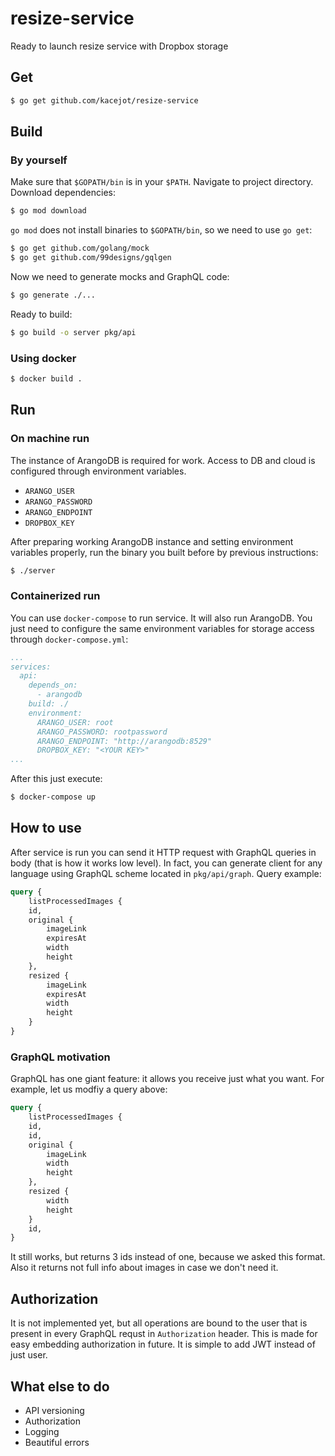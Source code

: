 # resize-service
Ready to launch resize service with Dropbox storage

## Get

```sh
$ go get github.com/kacejot/resize-service
```

## Build
### By yourself
Make sure that `$GOPATH/bin` is in your `$PATH`.
Navigate to project directory.
Download dependencies:
```sh
$ go mod download
```

`go mod` does not install binaries to `$GOPATH/bin`, so we need to use `go get`:
```sh
$ go get github.com/golang/mock
$ go get github.com/99designs/gqlgen
```

Now we need to generate mocks and GraphQL code:
```sh
$ go generate ./...
```

Ready to build:
```sh
$ go build -o server pkg/api
```

### Using docker
```sh
$ docker build .
```

## Run
### On machine run
The instance of ArangoDB is required for work. Access to DB and cloud is configured through environment variables.
* `ARANGO_USER`
* `ARANGO_PASSWORD`
* `ARANGO_ENDPOINT`
* `DROPBOX_KEY`

After preparing working ArangoDB instance and setting environment variables properly, run the binary you built before by previous instructions:
```sh
$ ./server
```

### Containerized run
You can use `docker-compose` to run service. It will also run ArangoDB. You just need to configure the same environment variables for storage access through `docker-compose.yml`:
```yaml
...
services:
  api:
    depends_on:
      - arangodb
    build: ./
    environment:
      ARANGO_USER: root
      ARANGO_PASSWORD: rootpassword
      ARANGO_ENDPOINT: "http://arangodb:8529"
      DROPBOX_KEY: "<YOUR KEY>"
...
```

After this just execute:
```sh
$ docker-compose up
```

## How to use
After service is run you can send it HTTP request with GraphQL queries in body (that is how it works low level). In fact, you can generate client for any language using GraphQL scheme located in `pkg/api/graph`.
Query example:
```graphql
query {
    listProcessedImages {
    id,
    original {
        imageLink
        expiresAt
        width
        height
    },
    resized {
        imageLink
        expiresAt
        width
        height
    }
}
```
### GraphQL motivation
GraphQL has one giant feature: it allows you receive just what you want. For example, let us modfiy a query above:
```graphql
query {
    listProcessedImages {
    id,
    id,
    original {
        imageLink
        width
        height
    },
    resized {
        width
        height
    }
    id,
}
```
It still works, but returns 3 ids instead of one, because we asked this format. Also it returns not full info about images in case we don't need it.

## Authorization
It is not implemented yet, but all operations are bound to the user that is present in every GraphQL requst in `Authorization` header.
This is made for easy embedding authorization in future.
It is simple to add JWT instead of just user.

## What else to do
* API versioning
* Authorization
* Logging
* Beautiful errors
